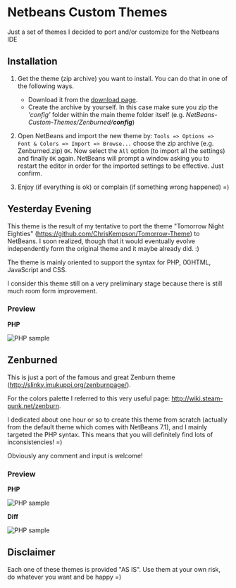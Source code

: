 # Netbeans Custom Themes
Just a set of themes I decided to port and/or customize for the Netbeans IDE

## Installation
1.  Get the theme (zip archive) you want to install. You can do that in one of
    the following ways.
    * Download it from the [download page](https://github.com/paololus/NetBeans-Custom-Themes/downloads).
    * Create the archive by yourself.
      In this case make sure you zip the _'config'_ folder within the main
      theme folder itself (e.g. _NetBeans-Custom-Themes/Zenburned/**config**_)

2.  Open NetBeans and import the new theme by:
    `Tools => Options => Font & Colors => Import => Browse...` choose the zip archive
    (e.g. Zenburned.zip) `OK`. Now select the `All` option (to import all the settings)
    and finally `OK` again. NetBeans will prompt a window asking you to restart
    the editor in order for the imported settings to be effective. Just confirm.

3.  Enjoy (if everything is ok) or complain (if something wrong happened) =)

## Yesterday Evening
This theme is the result of my tentative to port the theme "Tomorrow Night Eighties"
(https://github.com/ChrisKempson/Tomorrow-Theme) to NetBeans. I soon realized,
though that it would eventually evolve independently form the original theme and
it maybe already did. :)

The theme is mainly oriented to support the syntax for PHP, (X)HTML, JavaScript
and CSS.

I consider this theme still on a very preliminary stage because there is still
much room form improvement.

### Preview
__PHP__

![PHP sample](https://github.com/paololus/NetBeans-Custom-Themes/raw/master/samples/Yesterday-Evening/yesterday-evening-php.png)


## Zenburned
This is just a port of the famous and great Zenburn theme (http://slinky.imukuppi.org/zenburnpage/).

For the colors palette I referred to this very useful page: http://wiki.steam-punk.net/zenburn.

I dedicated about one hour or so to create this theme from scratch (actually from
the default theme which comes with NetBeans 7.1), and I mainly targeted the PHP
syntax. This means that you will definitely find lots of inconsistencies! =)

Obviously any comment and input is welcome!

### Preview
__PHP__

![PHP sample](https://github.com/paololus/NetBeans-Custom-Themes/raw/master/samples/Zenburned/zenburned-php.png)

__Diff__

![PHP sample](https://github.com/paololus/NetBeans-Custom-Themes/raw/master/samples/Zenburned/zenburned-diff.png)

## Disclaimer
Each one of these themes is provided "AS IS".
Use them at your own risk, do whatever you want and be happy =)

